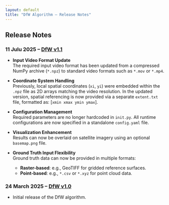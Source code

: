 ```yaml
---
layout: default
title: "DfW Algorithm – Release Notes"
---
```


## Release Notes


### 11 Julu 2025 – [DfW v1.1](https://doi.org/10.5281/zenodo.15861158)
- **Input Video Format Update**  
  The required input video format has been updated from a compressed NumPy archive (`*.npz`) to standard video formats such as `*.mov` or `*.mp4`.

- **Coordinate System Handling**  
  Previously, local spatial coordinates (`xi`, `yi`) were embedded within the `.npz` file as 2D arrays matching the video resolution. In the updated version, spatial referencing is now provided via a separate `extent.txt` file, formatted as: [`xmin xmax ymin ymax`].

- **Configuration Management**  
  Required parameters are no longer hardcoded in `init.py`. All runtime configurations are now specified in a standalone `config.yaml` file.

- **Visualization Enhancement**  
  Results can now be overlaid on satellite imagery using an optional `basemap.png` file.

- **Ground Truth Input Flexibility**  
  Ground truth data can now be provided in multiple formats:
  - **Raster-based**: e.g., GeoTIFF for gridded reference surfaces.
  - **Point-based**: e.g., `*.csv` or `*.xyz` for point cloud data.

### 24 March 2025 – [DfW v1.0](https://doi.org/10.5281/zenodo.15075314)
- Initial release of the DfW algorithm.
